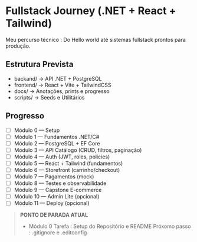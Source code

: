 # Fullstack Journey (.NET + React + Tailwind)

Meu percurso técnico : Do Hello world até sistemas fullstack prontos para produção.

## Estrutura Prevista

- backand/  → API .NET + PostgreSQL 
- frontend/ → React + Vite + TailwindCSS
- docs/     → Anotações, prints e progresso
- scripts/  → Seeds e Utilitários

## Progresso

- [ ] Módulo 0 — Setup
- [ ] Módulo 1 — Fundamentos .NET/C#
- [ ] Módulo 2 — PostgreSQL + EF Core
- [ ] Módulo 3 — API Catálogo (CRUD, filtros, paginação)
- [ ] Módulo 4 — Auth (JWT, roles, policies)
- [ ] Módulo 5 — React + Tailwind (fundamentos)
- [ ] Módulo 6 — Storefront (carrinho/checkout)
- [ ] Módulo 7 — Pagamentos (mock)
- [ ] Módulo 8 — Testes e observabilidade
- [ ] Módulo 9 — Capstone E-commerce
- [ ] Módulo 10 — Admin Lite (opcional)
- [ ] Módulo 11 — Deploy (opcional)

> **PONTO DE PARADA ATUAL**
> - Módulo 0 
> Tarefa : Setup do Repositório e README
> Próxomo passo : .gitignore e .editconfig 